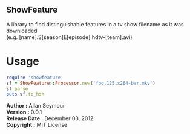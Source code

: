 ## ShowFeature ##

A library to find distinguishable features in a tv show filename as it
was downloaded   
(e.g. [name].S[season]E[episode].hdtv-[team].avi)

# Usage

```ruby
require 'showfeature'
sf = ShowFeature::Processor.new('foo.125.x264-bar.mkv')
sf.parse
puts sf.to_hsh
```

**Author :** Allan Seymour  
**Version :** 0.0.1         
**Release Date :** December 03, 2012             
**Copyright :** MIT License        

